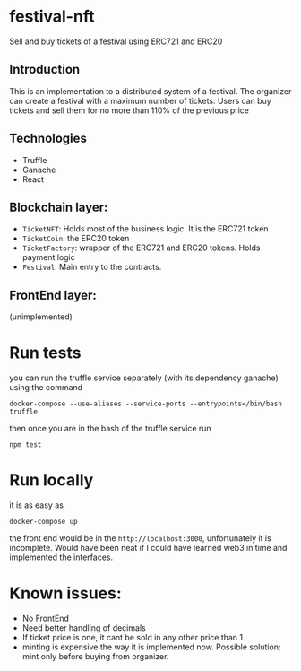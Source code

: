 # festival-nft
Sell and buy tickets of a festival using ERC721 and ERC20

## Introduction
This is an implementation to a distributed system of a festival. The organizer can create a festival with a maximum
number of tickets. Users can buy tickets and sell them for no more than 110% of the previous price

## Technologies
- Truffle
- Ganache
- React

## Blockchain layer:
- `TicketNFT`: Holds most of the business logic. It is the ERC721 token
- `TicketCoin`: the ERC20 token
- `TicketFactory`: wrapper of the ERC721 and ERC20 tokens. Holds payment logic
- `Festival`: Main entry to the contracts.

## FrontEnd layer:
(unimplemented)

# Run tests
you can run the truffle service separately (with its dependency ganache) using the command
```
docker-compose --use-aliases --service-ports --entrypoints=/bin/bash truffle
```
then once you are in the bash of the truffle service run
```
npm test
```

# Run locally
it is as easy as 
```
docker-compose up
```
the front end would be in the `http://localhost:3000`, unfortunately it is incomplete. Would have been neat if I could 
have learned web3 in time and implemented the interfaces.

# Known issues:
- No FrontEnd 
- Need better handling of decimals
- If ticket price is one, it cant be sold in any other price than 1
- minting is expensive the way it is implemented now. Possible solution: mint only before buying from organizer.
